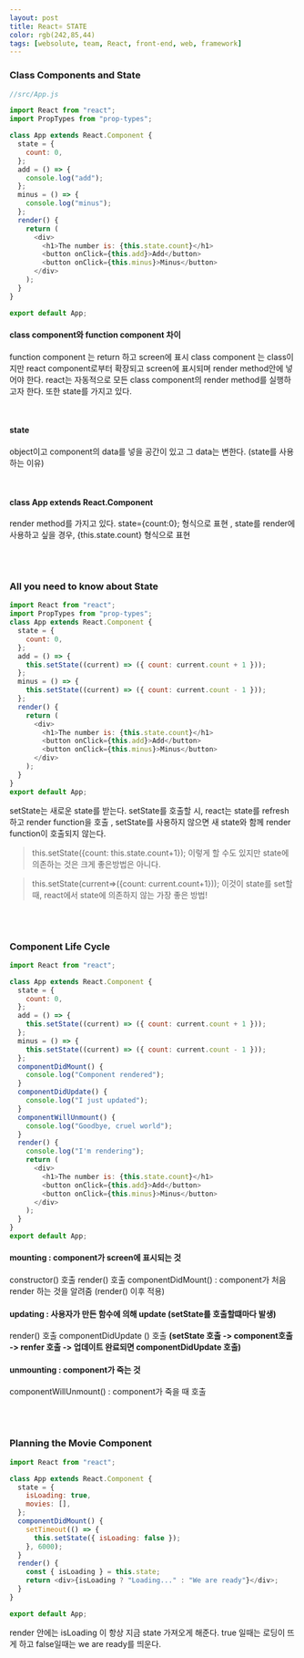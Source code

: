 ```yaml
---
layout: post
title: React⚛ STATE
color: rgb(242,85,44)
tags: [websolute, team, React, front-end, web, framework]
---
```


### Class Components and State

```javascript
//src/App.js

import React from "react";
import PropTypes from "prop-types";

class App extends React.Component {
  state = {
    count: 0,
  };
  add = () => {
    console.log("add");
  };
  minus = () => {
    console.log("minus");
  };
  render() {
    return (
      <div>
        <h1>The number is: {this.state.count}</h1>
        <button onClick={this.add}>Add</button>
        <button onClick={this.minus}>Minus</button>
      </div>
    );
  }
}

export default App;
```

#### class component와 function component 차이

function component 는 return 하고 screen에 표시
class component 는 class이지만 react component로부터 확장되고 screen에 표시되며 render method안에 넣어야 한다.
react는 자동적으로 모든 class component의 render method를 실행하고자 한다. 또한 state를 가지고 있다.

<br>

#### state

object이고 component의 data를 넣을 공간이 있고 그 data는 변한다. (state를 사용하는 이유)

<br>

#### class App extends React.Component

render method를 가지고 있다.
state={count:0}; 형식으로 표현 , state를 render에 사용하고 싶을 경우, {this.state.count} 형식으로 표현

<br>
<br>

### All you need to know about State

```javascript
import React from "react";
import PropTypes from "prop-types";
class App extends React.Component {
  state = {
    count: 0,
  };
  add = () => {
    this.setState((current) => ({ count: current.count + 1 }));
  };
  minus = () => {
    this.setState((current) => ({ count: current.count - 1 }));
  };
  render() {
    return (
      <div>
        <h1>The number is: {this.state.count}</h1>
        <button onClick={this.add}>Add</button>
        <button onClick={this.minus}>Minus</button>
      </div>
    );
  }
}
export default App;
```

setState는 새로운 state를 받는다. setState를 호출할 시, react는 state를 refresh하고 render function을 호출 , setState를 사용하지 않으면 새 state와 함께 render function이 호출되지 않는다.

> this.setState({count: this.state.count+1});
> 이렇게 할 수도 있지만 state에 의존하는 것은 크게 좋은방법은 아니다.

> this.setState(current=>({count: current.count+1}));
> 이것이 state를 set할 때, react에서 state에 의존하지 않는 가장 좋은 방법!

<br>
<br>

### Component Life Cycle

```javascript
import React from "react";

class App extends React.Component {
  state = {
    count: 0,
  };
  add = () => {
    this.setState((current) => ({ count: current.count + 1 }));
  };
  minus = () => {
    this.setState((current) => ({ count: current.count - 1 }));
  };
  componentDidMount() {
    console.log("Component rendered");
  }
  componentDidUpdate() {
    console.log("I just updated");
  }
  componentWillUnmount() {
    console.log("Goodbye, cruel world");
  }
  render() {
    console.log("I'm rendering");
    return (
      <div>
        <h1>The number is: {this.state.count}</h1>
        <button onClick={this.add}>Add</button>
        <button onClick={this.minus}>Minus</button>
      </div>
    );
  }
}
export default App;
```

#### mounting : component가 screen에 표시되는 것

constructor() 호출
render() 호출
componentDidMount() : component가 처음 render 하는 것을 알려줌 (render() 이후 적용)

#### updating : 사용자가 만든 함수에 의해 update (setState를 호출할떄마다 발생)

render() 호출
componentDidUpdate () 호출
<strong>(setState 호출 -> component호출 -> renfer 호출 -> 업데이트 완료되면 componentDidUpdate 호출)</strong>

#### unmounting : component가 죽는 것

componentWillUnmount() : component가 죽을 때 호출

<br>
<br>

### Planning the Movie Component

```javascript
import React from "react";

class App extends React.Component {
  state = {
    isLoading: true,
    movies: [],
  };
  componentDidMount() {
    setTimeout(() => {
      this.setState({ isLoading: false });
    }, 6000);
  }
  render() {
    const { isLoading } = this.state;
    return <div>{isLoading ? "Loading..." : "We are ready"}</div>;
  }
}

export default App;
```

render 안에는 isLoading 이 항상 지금 state 가져오게 해준다. true 일때는 로딩이 뜨게 하고 false일때는 we are ready를 띄운다.
